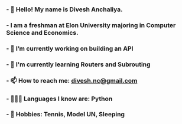 ### - 👋 Hello! My name is Divesh Anchaliya. 
### -  I am a freshman at Elon University majoring in Computer Science and Economics. 
### - 🔭 I’m currently working on building an API 
### - 🌱 I'm currently learning Routers and Subrouting
### - 📫 How to reach me: divesh.nc@gmail.com
### - 👨🏻‍💻 Languages I know are: Python
### - 🥈 Hobbies: Tennis, Model UN, Sleeping
